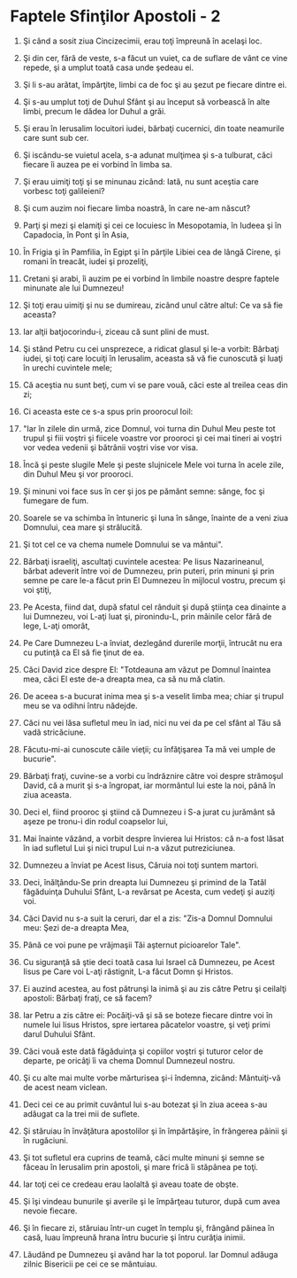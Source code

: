 # Faptele Sfin&#355;ilor Apostoli - 2

1. Şi când a sosit ziua Cincizecimii, erau toţi împreună în acelaşi loc. 

2. Şi din cer, fără de veste, s-a făcut un vuiet, ca de suflare de vânt ce vine repede, şi a umplut toată casa unde şedeau ei. 

3. Şi li s-au arătat, împărţite, limbi ca de foc şi au şezut pe fiecare dintre ei. 

4. Şi s-au umplut toţi de Duhul Sfânt şi au început să vorbească în alte limbi, precum le dădea lor Duhul a grăi. 

5. Şi erau în Ierusalim locuitori iudei, bărbaţi cucernici, din toate neamurile care sunt sub cer. 

6. Şi iscându-se vuietul acela, s-a adunat mulţimea şi s-a tulburat, căci fiecare îi auzea pe ei vorbind în limba sa. 

7. Şi erau uimiţi toţi şi se minunau zicând: Iată, nu sunt aceştia care vorbesc toţi galileieni? 

8. Şi cum auzim noi fiecare limba noastră, în care ne-am născut? 

9. Parţi şi mezi şi elamiţi şi cei ce locuiesc în Mesopotamia, în Iudeea şi în Capadocia, în Pont şi în Asia, 

10. În Frigia şi în Pamfilia, în Egipt şi în părţile Libiei cea de lângă Cirene, şi romani în treacăt, iudei şi prozeliţi, 

11. Cretani şi arabi, îi auzim pe ei vorbind în limbile noastre despre faptele minunate ale lui Dumnezeu! 

12. Şi toţi erau uimiţi şi nu se dumireau, zicând unul către altul: Ce va să fie aceasta? 

13. Iar alţii batjocorindu-i, ziceau că sunt plini de must. 

14. Şi stând Petru cu cei unsprezece, a ridicat glasul şi le-a vorbit: Bărbaţi iudei, şi toţi care locuiţi în Ierusalim, aceasta să vă fie cunoscută şi luaţi în urechi cuvintele mele; 

15. Că aceştia nu sunt beţi, cum vi se pare vouă, căci este al treilea ceas din zi; 

16. Ci aceasta este ce s-a spus prin proorocul Ioil: 

17. "Iar în zilele din urmă, zice Domnul, voi turna din Duhul Meu peste tot trupul şi fiii voştri şi fiicele voastre vor prooroci şi cei mai tineri ai voştri vor vedea vedenii şi bătrânii voştri vise vor visa. 

18. Încă şi peste slugile Mele şi peste slujnicele Mele voi turna în acele zile, din Duhul Meu şi vor prooroci. 

19. Şi minuni voi face sus în cer şi jos pe pământ semne: sânge, foc şi fumegare de fum. 

20. Soarele se va schimba în întuneric şi luna în sânge, înainte de a veni ziua Domnului, cea mare şi strălucită. 

21. Şi tot cel ce va chema numele Domnului se va mântui". 

22. Bărbaţi israeliţi, ascultaţi cuvintele acestea: Pe Iisus Nazarineanul, bărbat adeverit între voi de Dumnezeu, prin puteri, prin minuni şi prin semne pe care le-a făcut prin El Dumnezeu în mijlocul vostru, precum şi voi ştiţi, 

23. Pe Acesta, fiind dat, după sfatul cel rânduit şi după ştiinţa cea dinainte a lui Dumnezeu, voi L-aţi luat şi, pironindu-L, prin mâinile celor fără de lege, L-aţi omorât, 

24. Pe Care Dumnezeu L-a înviat, dezlegând durerile morţii, întrucât nu era cu putinţă ca El să fie ţinut de ea. 

25. Căci David zice despre El: "Totdeauna am văzut pe Domnul înaintea mea, căci El este de-a dreapta mea, ca să nu mă clatin. 

26. De aceea s-a bucurat inima mea şi s-a veselit limba mea; chiar şi trupul meu se va odihni întru nădejde. 

27. Căci nu vei lăsa sufletul meu în iad, nici nu vei da pe cel sfânt al Tău să vadă stricăciune. 

28. Făcutu-mi-ai cunoscute căile vieţii; cu înfăţişarea Ta mă vei umple de bucurie". 

29. Bărbaţi fraţi, cuvine-se a vorbi cu îndrăznire către voi despre strămoşul David, că a murit şi s-a îngropat, iar mormântul lui este la noi, până în ziua aceasta. 

30. Deci el, fiind prooroc şi ştiind că Dumnezeu i S-a jurat cu jurământ să aşeze pe tronu-i din rodul coapselor lui, 

31. Mai înainte văzând, a vorbit despre învierea lui Hristos: că n-a fost lăsat în iad sufletul Lui şi nici trupul Lui n-a văzut putreziciunea. 

32. Dumnezeu a înviat pe Acest Iisus, Căruia noi toţi suntem martori. 

33. Deci, înălţându-Se prin dreapta lui Dumnezeu şi primind de la Tatăl făgăduinţa Duhului Sfânt, L-a revărsat pe Acesta, cum vedeţi şi auziţi voi. 

34. Căci David nu s-a suit la ceruri, dar el a zis: "Zis-a Domnul Domnului meu: Şezi de-a dreapta Mea, 

35. Până ce voi pune pe vrăjmaşii Tăi aşternut picioarelor Tale". 

36. Cu siguranţă să ştie deci toată casa lui Israel că Dumnezeu, pe Acest Iisus pe Care voi L-aţi răstignit, L-a făcut Domn şi Hristos. 

37. Ei auzind acestea, au fost pătrunşi la inimă şi au zis către Petru şi ceilalţi apostoli: Bărbaţi fraţi, ce să facem? 

38. Iar Petru a zis către ei: Pocăiţi-vă şi să se boteze fiecare dintre voi în numele lui Iisus Hristos, spre iertarea păcatelor voastre, şi veţi primi darul Duhului Sfânt. 

39. Căci vouă este dată făgăduinţa şi copiilor voştri şi tuturor celor de departe, pe oricâţi îi va chema Domnul Dumnezeul nostru. 

40. Şi cu alte mai multe vorbe mărturisea şi-i îndemna, zicând: Mântuiţi-vă de acest neam viclean. 

41. Deci cei ce au primit cuvântul lui s-au botezat şi în ziua aceea s-au adăugat ca la trei mii de suflete. 

42. Şi stăruiau în învăţătura apostolilor şi în împărtăşire, în frângerea pâinii şi în rugăciuni. 

43. Şi tot sufletul era cuprins de teamă, căci multe minuni şi semne se făceau în Ierusalim prin apostoli, şi mare frică îi stăpânea pe toţi. 

44. Iar toţi cei ce credeau erau laolaltă şi aveau toate de obşte. 

45. Şi îşi vindeau bunurile şi averile şi le împărţeau tuturor, după cum avea nevoie fiecare. 

46. Şi în fiecare zi, stăruiau într-un cuget în templu şi, frângând pâinea în casă, luau împreună hrana întru bucurie şi întru curăţia inimii. 

47. Lăudând pe Dumnezeu şi având har la tot poporul. Iar Domnul adăuga zilnic Bisericii pe cei ce se mântuiau. 

